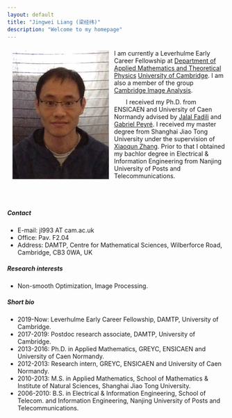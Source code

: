 ```yaml
---
layout: default
title: "Jingwei Liang (梁经纬)"
description: "Welcome to my homepage"
---
```



<div>
<img src="assets/img/jingwei.jpeg" align="left" style="min-width:100px;max-width:222px;padding: 10px 12px"> 
<ul style="list-style-type:none">
    <li style="padding-top:0.5rem;"><span style="margin-left:0;">I am currently a Leverhulme Early Career Fellowship at <a href="http://www.damtp.cam.ac.uk/">Department of Applied Mathematics and Theoretical Physics</a> <a href="https://www.cam.ac.uk/">University of Cambridge</a>. I am also a member of the group <a href="http://www.damtp.cam.ac.uk/research/cia/">Cambridge Image Analysis</a>.</span></li>
    <li style="padding-top:10px;"><span style="margin-left:1.7rem">I received my Ph.D. from ENSICAEN and University of Caen Normandy advised by <a href="https://fadili.users.greyc.fr/">Jalal Fadili</a> and <a href="http://gpeyre.github.io/">Gabriel Peyré</a>. I received my master degree from Shanghai Jiao Tong University under the supervision of <a href="http://math.sjtu.edu.cn/faculty/xqzhang/">Xiaoqun Zhang</a>. Prior to that I obtained my bachlor degree in Electrical & Information Engineering from Nanjing University of Posts and Telecommunications.</span></li><br>
</ul>
</div>
<br>


<!-- ### About
I am currently a Leverhulme Early Career Fellowship at [Department of Applied Mathematics and Theoretical Physics](http://www.damtp.cam.ac.uk/) [University of Cambridge](https://www.cam.ac.uk/). I am also a member of the group [Cambridge Image Analysis](http://www.damtp.cam.ac.uk/research/cia/).


I received my Ph.D. from ENSICAEN and University of Caen Normandy advised by [Jalal Fadili](https://fadili.users.greyc.fr/) and [Gabriel Peyré](http://gpeyre.github.io/). I received my master degree from Shanghai Jiao Tong University under the supervision of [Xiaoqun Zhang](http://math.sjtu.edu.cn/faculty/xqzhang/). Prior to that I obtained my bachlor degree in Electrical & Information Engineering from Nanjing University of Posts and Telecommunications. -->


##### Contact
- E-mail: jl993 AT cam.ac.uk
- Office: Pav. F2.04
- Address: DAMTP, Centre for Mathematical Sciences, Wilberforce Road, Cambridge, CB3 0WA, UK

##### Research interests
* Non-smooth Optimization, Image Processing.

##### Short bio
- 2019-Now: Leverhulme Early Career Fellowship, DAMTP, University of Cambridge.
- 2017-2019: Postdoc research associate, DAMTP, University of Cambridge.
- 2013-2016: Ph.D. in Applied Mathematics, GREYC, ENSICAEN and University of Caen Normandy. 
- 2012-2013: Research intern, GREYC, ENSICAEN and University of Caen Normandy.
- 2010-2013: M.S. in Applied Mathematics, School of Mathematics & Institute of Natural Sciences, Shanghai Jiao Tong University. 
- 2006-2010: B.S. in Electrical & Information Engineering, School of Telecom. and Information Engineering, Nanjing University of Posts and Telecommunications.
    